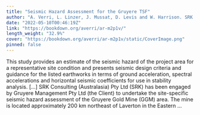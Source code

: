 ```yaml
---
title: "Seismic Hazard Assessment for the Gruyere TSF"
author: "A. Verri, L. Linzer, J. Mussat, D. Levis and W. Harrison. SRK Consulting"
date: "2022-05-10T00:46:19Z"
link: "https://bookdown.org/averri/ar-m2p1v/"
length_weight: "32.9%"
cover: "https://bookdown.org/averri/ar-m2p1v/static/CoverImage.png"
pinned: false
---
```


This study provides an estimate of the seismic hazard of the project area for a representative site condition and presents seismic design criteria and guidance for the listed earthworks in terms of ground acceleration, spectral accelerations and horizontal seismic coefficients for use in stability analysis. [...] SRK Consulting (Australasia) Pty Ltd (SRK) has been engaged by Gruyere Management Pty Ltd (the Client) to undertake the site-specific seismic hazard assessment of the Gruyere Gold Mine (GGM) area. The mine is located approximately 200 km northeast of Laverton in the Eastern ...
